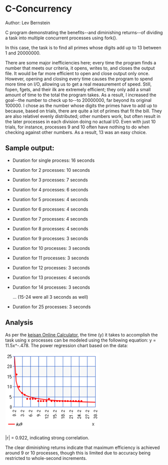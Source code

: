 # C-Concurrency

Author: Lev Bernstein

C program demonstrating the benefits--and diminishing returns--of dividing a task into multiple concurrent processes using fork().

In this case, the task is to find all primes whose digits add up to 13 between 1 and 20000000.

There are some major inefficiencies here; every time the program finds a number that meets our criteria, it opens, writes to, and closes the output file.
It would be far more efficient to open and close output only once. However, opening and closing every time causes the program to spend more time on I/O, allowing us to
get a real measurement of speed. Still, fopen, fgets, and their ilk are extremely efficient; they only add a small amount of time to the total the program takes.
As a result, I increased the goal--the number to check up to--to 20000000, far beyond its original 100000. I chose as the number whose digits the primes have to add up to
because, based on trials, there are quite a lot of primes that fit the bill. They are also relativel evenly distributed; other numbers work, but often result in the later
processes in each division doing no actual I/O. Even with just 10 trials, for instance, processes 9 and 10 often have nothing to do when checking against other numbers.
As a result, 13 was an easy choice.

## Sample output:

* Duration for single process: 16 seconds
* Duration for 2 processes: 10 seconds
* Duration for 3 processes: 7 seconds 
* Duration for 4 processes: 6 seconds 
* Duration for 5 processes: 4 seconds 
* Duration for 6 processes: 4 seconds 
* Duration for 7 processes: 4 seconds 
* Duration for 8 processes: 4 seconds 
* Duration for 9 processes: 3 seconds 
* Duration for 10 processes: 3 seconds 
* Duration for 11 processes: 3 seconds 
* Duration for 12 processes: 3 seconds 
* Duration for 13 processes: 4 seconds 
* Duration for 14 processes: 3 seconds 

  ... (15-24 were all 3 seconds as well)
* Duration for 25 processes: 3 seconds

## Analysis

As per the [keisan Online Calculator](https://keisan.casio.com/exec/system/14059931777261), the time (y) it takes to accomplish the task using x processes can be modeled using the following equation: y = 11.5x^-.478. The power regression chart based on the data:

![Power Regression Chart](https://github.com/LevBernstein/C-Concurrency/blob/main/chart.png)

|r| = 0.922, indicating strong correlation.

The clear diminishing returns indicate that maximum efficiency is achieved around 9 or 10 processes, though this is limited due to accuracy being restricted to whole-second increments.